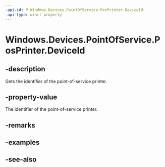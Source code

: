 ```yaml
---
-api-id: P:Windows.Devices.PointOfService.PosPrinter.DeviceId
-api-type: winrt property
---
```


<!-- Property syntax
public string DeviceId { get; }
-->

# Windows.Devices.PointOfService.PosPrinter.DeviceId

## -description
Gets the identifier of the point-of-service printer.

## -property-value
The identifier of the point-of-service printer.

## -remarks

## -examples

## -see-also

